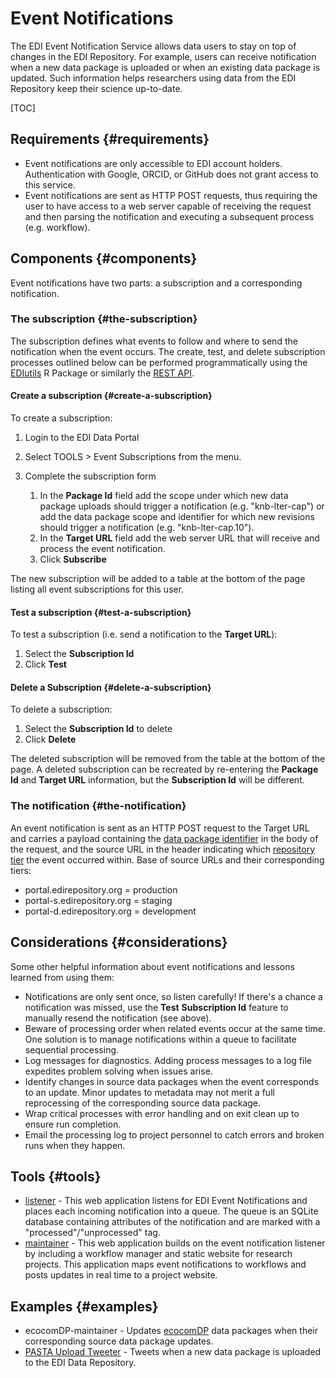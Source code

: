 # Event Notifications

The EDI Event Notification Service allows data users to stay on top of changes in the EDI Repository. For example, users can receive notification when a new data package is uploaded or when an existing data package is updated. Such information helps researchers using data from the EDI Repository keep their science up-to-date.


[TOC]



## Requirements {#requirements}



* Event notifications are only accessible to EDI account holders. Authentication with Google, ORCID, or GitHub does not grant access to this service.
* Event notifications are sent as HTTP POST requests, thus requiring the user to have access to a web server capable of receiving the request and then parsing the notification and executing a subsequent process (e.g. workflow).


## Components {#components}

Event notifications have two parts: a subscription and a corresponding notification.


### The subscription {#the-subscription}

The subscription defines what events to follow and where to send the notification when the event occurs. The create, test, and delete subscription processes outlined below can be performed programmatically using the [EDIutils](https://ediorg.github.io/EDIutils/) R Package or similarly the [REST API](https://pastaplus-core.readthedocs.io/en/latest/doc_tree/about.html).


#### Create a subscription {#create-a-subscription}

To create a subscription:



1. Login to the EDI Data Portal





2. Select TOOLS > Event Subscriptions from the menu.





3. Complete the subscription form





    1. In the **Package Id** field add the scope under which new data package uploads should trigger a notification (e.g. "knb-lter-cap") or add the data package scope and identifier for which new revisions should trigger a notification (e.g. "knb-lter-cap.10").
    2. In the **Target URL** field add the web server URL that will receive and process the event notification.
    3. Click **Subscribe**

The new subscription will be added to a table at the bottom of the page listing all event subscriptions for this user. 




#### Test a subscription {#test-a-subscription}

To test a subscription (i.e. send a notification to the **Target URL**):





1. Select the **Subscription Id**
2. Click **Test**


#### Delete a Subscription {#delete-a-subscription}

To delete a subscription:





1. Select the **Subscription Id** to delete
2. Click **Delete**

The deleted subscription will be removed from the table at the bottom of the page. A deleted subscription can be recreated by re-entering the **Package Id** and **Target URL** information, but the **Subscription Id** will be different.


### The notification {#the-notification}

An event notification is sent as an HTTP POST request to the Target URL and carries a payload containing the [data package identifier](https://docs.google.com/document/d/10lbSR34T_Q6qaZoT6ZqxQoUcBRLy34LUokSFeqhtrXw/edit#heading=h.a1enbjthfrbm) in the body of the request, and the source URL in the header indicating which [repository tier](https://docs.google.com/document/d/1LTsh1HpZNtFFbhRy8H1S4J3No80JgtC5aTpPYzTOtJM/edit?usp=sharing) the event occurred within. Base of source URLs and their corresponding tiers:



* portal.edirepository.org = production
* portal-s.edirepository.org = staging
* portal-d.edirepository.org = development


## Considerations {#considerations}

Some other helpful information about event notifications and lessons learned from using them:



* Notifications are only sent once, so listen carefully! If there's a chance a notification was missed, use the **Test** **Subscription Id** feature to manually resend the notification (see above).
* Beware of processing order when related events occur at the same time. One solution is to manage notifications within a queue to facilitate sequential processing.
* Log messages for diagnostics. Adding process messages to a log file expedites problem solving when issues arise.
* Identify changes in source data packages when the event corresponds to an update. Minor updates to metadata may not merit a full reprocessing of the corresponding source data package.
* Wrap critical processes with error handling and on exit clean up to ensure run completion.
* Email the processing log to project personnel to catch errors and broken runs when they happen.


## Tools {#tools}



* [listener](https://github.com/EDIorg/ecocomDP-listener) - This web application listens for EDI Event Notifications and places each incoming notification into a queue. The queue is an SQLite database containing attributes of the notification and are marked with a "processed"/"unprocessed" tag.
* [maintainer](https://github.com/clnsmth/maintainer) - This web application builds on the event notification listener by including a workflow manager and static website for research projects. This application maps event notifications to workflows and posts updates in real time to a project website.


## Examples {#examples}



* ecocomDP-maintainer - Updates [ecocomDP](https://docs.google.com/document/d/1L7bwrrnlKlagUSQ_IZtjoLCulbRu9AKPEFXr--iA4Lo/edit#heading=h.5z5iy6n9gs19) data packages when their corresponding source data package updates.
* [PASTA Upload Tweeter](https://github.com/EDIorg/pasta-upload-tweeter) - Tweets when a new data package is uploaded to the EDI Data Repository.